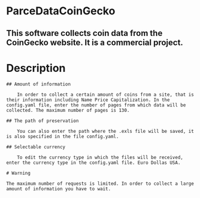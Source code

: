 # ParceDataCoinGecko

## This software collects coin data from the CoinGecko website. It is a commercial project.

# Description

    ## Amount of information

        In order to collect a certain amount of coins from a site, that is their information including Name Price Capitalization. In the config.yaml file, enter the number of pages from which data will be collected. The maximum number of pages is 130.

    ## The path of preservation

        You can also enter the path where the .exls file will be saved, it is also specified in the file config.yaml.

    ## Selectable currency

        To edit the currency type in which the files will be received, enter the currency type in the config.yaml file. Euro Dollas USA.

    # Warning

    The maximum number of requests is limited. In order to collect a large amount of information you have to wait.
